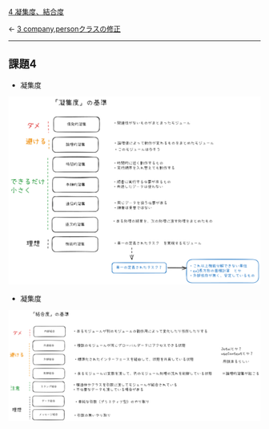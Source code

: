 [4 凝集度、結合度](4%20凝集度、結合度.md)

← [3 company,personクラスの修正](3%20company,personクラスの修正.md)

---

## 課題4

- 凝集度

![](attachments/Pasted%20image%2020250215122545.png)

- 凝集度

![](attachments/Pasted%20image%2020250215122550.png)